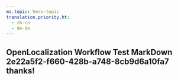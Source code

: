 ```yaml
---
ms.topic: hero-topic
translation.priority.ht: 
  - zh-cn
  - de-de
---
```

## OpenLocalization Workflow Test MarkDown 2e22a5f2-f660-428b-a748-8cb9d6a10fa7 thanks!
